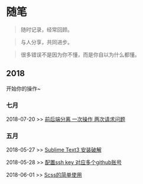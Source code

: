 # 随笔

> 随时记录，经常回顾。

> 与人分享，共同进步。

> 很多错误不是因为你不懂，而是你自以为什么都懂。


## 2018

开始你的操作~

### 七月

2018-07-20 >> [前后端分离 一次操作 两次请求问题](https://github.com/Jszy/notes/issues/4)

### 五月

2018-05-27 >> [Sublime Text3 安装破解](https://github.com/Jszy/notes/issues/1)

2018-05-28 >> [配置ssh key 对应多个github账号](https://github.com/Jszy/notes/issues/2)

2018-06-01 >> [Scss的简单使用](https://github.com/Jszy/notes/issues/3)

